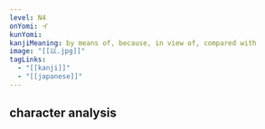 ```yaml
---
level: N4
onYomi: イ
kunYomi:
kanjiMeaning: by means of, because, in view of, compared with
image: "[[以.jpg]]"
tagLinks:
  - "[[kanji]]"
  - "[[japanese]]"
---
```

## character analysis